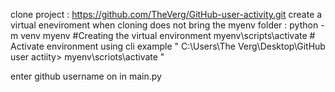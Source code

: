  clone project : https://github.com/TheVerg/GitHub-user-activity.git
create a virtual eneviroment when cloning does not bring the myenv folder :
 python -m venv myenv #Creating the virtual environment
 myenv\scripts\activate # Activate environment using cli example " C:\Users\The Verg\Desktop\GitHub user actiity> myenv\scriots\activate "

 enter github username on <username> in main.py
